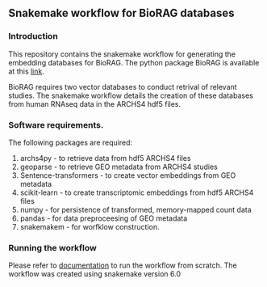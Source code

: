 
## Snakemake workflow for BioRAG databases

### Introduction

This repository contains the snakemake workflow for generating the embedding databases for BioRAG. The python package BioRAG is available at this [link](https://github.com/wlchin/bioRAG).

BioRAG requires two vector databases to conduct retrival of relevant studies. The snakemake workflow details the creation of these databases from human RNAseq data in the ARCHS4 hdf5 files.

### Software requirements.

The following packages are required:
1. archs4py - to retrieve data from hdf5 ARCHS4 files
2. geoparse - to retrieve GEO metadata from ARCHS4 studies
3. Sentence-transformers - to create vector embeddings from GEO metadata
4. scikit-learn - to create transcriptomic embeddings from hdf5 ARCHS4 files
4. numpy - for persistence of transformed, memory-mapped count data
5. pandas - for data preproceesing of GEO metadata
6. snakemakem - for worfklow construction.

### Running the workflow

Please refer to [documentation](https://snakemake.readthedocs.io/en/stable/) to run the workflow from scratch. The workflow was created using snakemake version 6.0